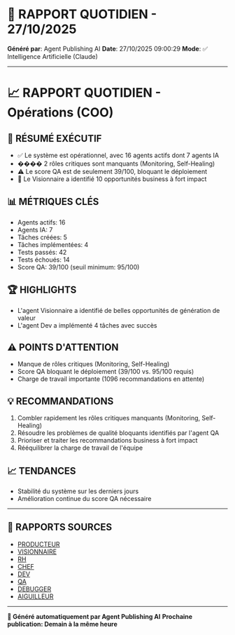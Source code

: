 # 📰 RAPPORT QUOTIDIEN - 27/10/2025

**Généré par**: Agent Publishing AI
**Date**: 27/10/2025 09:00:29
**Mode**: ✅ Intelligence Artificielle (Claude)

---

# 📈 RAPPORT QUOTIDIEN - Opérations (COO)

## 🎯 RÉSUMÉ EXÉCUTIF

- ✅ Le système est opérationnel, avec 16 agents actifs dont 7 agents IA
- ���� 2 rôles critiques sont manquants (Monitoring, Self-Healing)
- ⚠️ Le score QA est de seulement 39/100, bloquant le déploiement
- 🚀 Le Visionnaire a identifié 10 opportunités business à fort impact

## 📊 MÉTRIQUES CLÉS

- Agents actifs: 16
- Agents IA: 7 
- Tâches créées: 5
- Tâches implémentées: 4
- Tests passés: 42 
- Tests échoués: 14
- Score QA: 39/100 (seuil minimum: 95/100)

## 🏆 HIGHLIGHTS

- L'agent Visionnaire a identifié de belles opportunités de génération de valeur
- L'agent Dev a implémenté 4 tâches avec succès

## ⚠️ POINTS D'ATTENTION 

- Manque de rôles critiques (Monitoring, Self-Healing)
- Score QA bloquant le déploiement (39/100 vs. 95/100 requis)
- Charge de travail importante (1096 recommandations en attente)

## 💡 RECOMMANDATIONS

1. Combler rapidement les rôles critiques manquants (Monitoring, Self-Healing)
2. Résoudre les problèmes de qualité bloquants identifiés par l'agent QA
3. Prioriser et traiter les recommandations business à fort impact
4. Rééquilibrer la charge de travail de l'équipe

## 📈 TENDANCES

- Stabilité du système sur les derniers jours
- Amélioration continue du score QA nécessaire

---

## 📎 RAPPORTS SOURCES

- [PRODUCTEUR](RAPPORT-AGENT-PRODUCTEUR-AI.md)
- [VISIONNAIRE](RAPPORT-AGENT-VISIONNAIRE-AI.md)
- [RH](RAPPORT-AGENT-RH-AI.md)
- [CHEF](RAPPORT-AGENT-CHEF-AI.md)
- [DEV](RAPPORT-AGENT-DEV.md)
- [QA](RAPPORT-AGENT-QA.md)
- [DEBUGGER](RAPPORT-AGENT-DEBUGGER.md)
- [AIGUILLEUR](RAPPORT-AGENT-AIGUILLEUR-AI.md)

---

**🤖 Généré automatiquement par Agent Publishing AI**
**Prochaine publication: Demain à la même heure**
